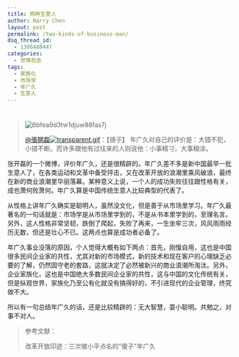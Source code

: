 ```yaml
---
title: 两种生意人
author: Harry Chen
layout: post
permalink: /two-kinds-of-business-man/
dsq_thread_id:
  - 1306480447
categories:
  - 世情百态
tags:
  - 家族化
  - 市场学
  - 年广久
  - 生意人
---
```

# 

> ![6bfea9d3tw1djuw88fas7j][1]
>
> [@張開磊![transparent.gif][2]][3]：【镜子】 年广久对自己的评价是：大错不犯，小错不断。而许多跟他有过往来的人则说他：小事精刁，大事糊涂。

张开磊的一个微博，评价年广久，还是很精辟的。年广久差不多是新中国最早一批生意人了，在各类运动和文革中备受抨击，又在改革开放的浪潮里乘风破浪，最终在新的商业浪潮里华丽落幕。某种意义上说，一个人的成功失败往往跟性格有关，成也萧何败萧何。年广久算是中国传统生意人比较典型的代表了。

从性格上讲年广久确实是聪明人，虽然没文化，但是善于从市场里学习。年广久最著名的一句话就是：市场学是从市场里学到的，不是从书本里学到的，至理名言。另外，这人性格非常坚韧，跌倒了爬起，失败了再来，一生坐牢三次，风风雨雨经历无数，但还是壮心不已。这两点也算是成功者必备了。

年广久事业没落的原因，个人觉得大概有如下两点：首先，刚愎自用，这也是中国很多民间企业家的共性，尤其对新的市场模式，新的技术和现在客户的心理缺乏必要的了解，仍然固守老的套路，这就决定了必然被新兴的商业浪潮所淘汰。另外，企业家族化，这也是中国绝大多数民间企业家的共性，这与中国的文化传统有关，但是纵观世界，家族化乃至公有化就没有搞得好的，不引进现代的企业管理，终究做不大。

所以有一句总结年广久的话，还是比较精辟的：无大智慧，耍小聪明。共勉之，对事不对人。

> 参考文献：
>
> 改革开放印迹：三次被小平点名的"傻子"年广久
>
> 

   [1]: http://www.roybit.com/wp-content/uploads/2011/08/6bfea9d3tw1djuw88fas7j_thumb.jpg (6bfea9d3tw1djuw88fas7j)
   [2]: http://img.t.sinajs.cn/t35/style/images/common/transparent.gif (新浪个人认证)
   [3]: http://weibo.com/laserstone
